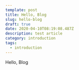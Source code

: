 ```yaml
---
template: post
title: Hello, Blog
slug: hello-blog
draft: true
date: 2020-04-10T08:19:08.487Z
description: test article
category: introduction
tags:
  - introduction
---
```

Hello, Blog